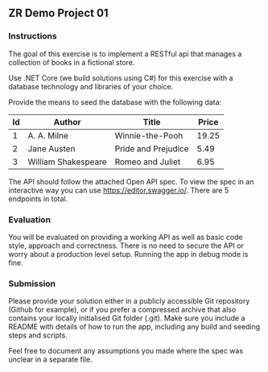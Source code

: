 ## ZR Demo Project 01

### Instructions

The goal of this exercise is to implement a RESTful api that manages a collection of books in a fictional store. 

Use .NET Core (we build solutions using C#) for this exercise with a database technology and libraries of your choice.

Provide the means to seed the database with the following data:

| Id  | Author  | Title  |  Price |
|----|---|---|---|
|  1 | A. A. Milne |  Winnie-the-Pooh | 19.25  |
|  2 | Jane Austen | Pride and Prejudice | 5.49  |
|  3 | William Shakespeare | Romeo and Juliet | 6.95 |

The API should follow the attached Open API spec. To view the spec in an interactive way you can use https://editor.swagger.io/. 
There are 5 endpoints in total.

### Evaluation

You will be evaluated on providing a working API as well as basic code style, approach and correctness. There is no need to secure the API or worry about a production level setup. Running the app in debug mode is fine.

### Submission

Please provide your solution either in a publicly accessible Git repository (Github for example), or if you prefer a compressed archive that also contains your locally initialised Git folder (.git).  Make sure you include a README with details of how to run the app, including any build and seeding steps and scripts.

Feel free to document any assumptions you made where the spec was unclear in a separate file.
